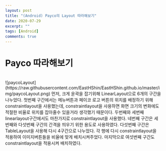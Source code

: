 ```yaml
---
layout: post
title: "(Android) Payco의 Layout 따라해보기"
date: 2020-07-29
excerpt: ""
tags: [Android]
comments: true
---
```


# Payco 따라해보기
<br>
![paycoLayout](https://raw.githubusercontent.com/EastHShin/EastHShin.github.io/master/img/paycoLayout.png)
먼저, 크게 윤곽을 잡기위해 LinearLayout으로 6개의 구간을 나누었다. 첫번째 구간에서는
메뉴버튼과 페이코 로고 버튼의 위치를 배정하기 위해 constraintlayout을 사용했는데,
constraintlayout을 사용하면 화면 크기의 변화에도 적절한 비율로 위치를 잡아줄수 있을거라
생각했기 때문이다. 두번째와 세번째 linearlayout구간에서도 마찬가지로
constraintlayout을 사용했다. 네번째 구간은 세번째와 다섯번째 구간의 간격을 띄우기 위한
용도로 사용하였다. 다섯번째 구간은 TableLayout을 사용해 다시 4구간으로 나누었다.
각 행에 다시 constraintlayout을 적용하여 이미지버튼들을 비율에 맞게 배치시켜주었다.
마지막으로 여섯번째 구간도 constraintlayout을 적용시켜 배치하였다.
